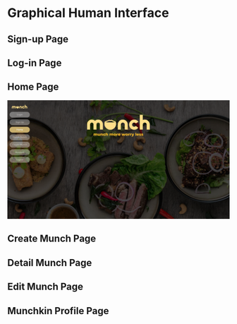 # Graphical Human Interface

## Sign-up Page

## Log-in Page

## Home Page

![Home Page](ghi/home-page.png)

## Create Munch Page

## Detail Munch Page

## Edit Munch Page

## Munchkin Profile Page
